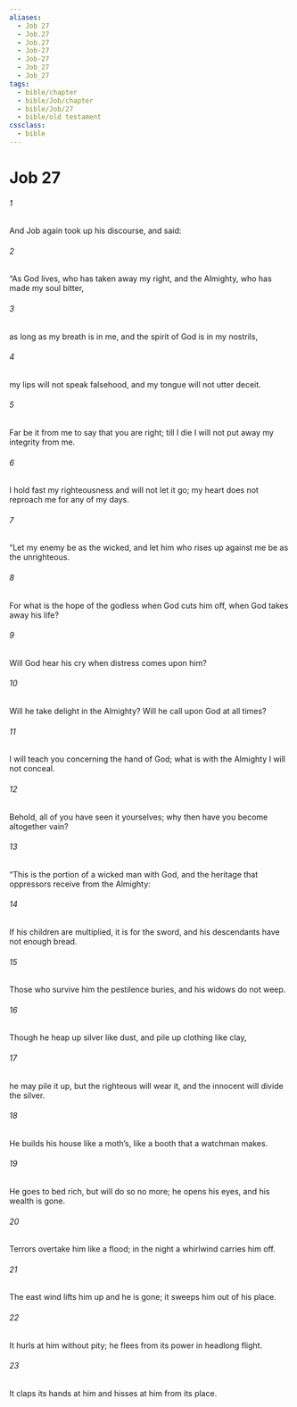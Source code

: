 ```yaml
---
aliases:
  - Job 27
  - Job.27
  - Job.27
  - Job-27
  - Job-27
  - Job_27
  - Job_27
tags:
  - bible/chapter
  - bible/Job/chapter
  - bible/Job/27
  - bible/old testament
cssclass:
  - bible
---
```


# Job 27

###### 1
And Job again took up his discourse, and said:
###### 2
“As God lives, who has taken away my right, and the Almighty, who has made my soul bitter,
###### 3
as long as my breath is in me, and the spirit of God is in my nostrils,
###### 4
my lips will not speak falsehood, and my tongue will not utter deceit.
###### 5
Far be it from me to say that you are right; till I die I will not put away my integrity from me.
###### 6
I hold fast my righteousness and will not let it go; my heart does not reproach me for any of my days.
###### 7
“Let my enemy be as the wicked, and let him who rises up against me be as the unrighteous.
###### 8
For what is the hope of the godless when God cuts him off, when God takes away his life?
###### 9
Will God hear his cry when distress comes upon him?
###### 10
Will he take delight in the Almighty? Will he call upon God at all times?
###### 11
I will teach you concerning the hand of God;   what is with the Almighty I will not conceal.
###### 12
Behold, all of you have seen it yourselves; why then have you become altogether vain?
###### 13
“This is the portion of a wicked man with God, and the heritage that oppressors receive from the Almighty:
###### 14
If his children are multiplied, it is for the sword, and his descendants have not enough bread.
###### 15
Those who survive him the pestilence buries, and his widows do not weep.
###### 16
Though he heap up silver like dust, and pile up clothing like clay,
###### 17
he may pile it up, but the righteous will wear it, and the innocent will divide the silver.
###### 18
He builds his house like a moth’s, like a booth that a watchman makes.
###### 19
He goes to bed rich, but will do so no more; he opens his eyes, and his wealth is gone.
###### 20
Terrors overtake him like a flood; in the night a whirlwind carries him off.
###### 21
The east wind lifts him up and he is gone; it sweeps him out of his place.
###### 22
It hurls at him without pity; he flees from its power in headlong flight.
###### 23
It claps its hands at him and hisses at him from its place.


